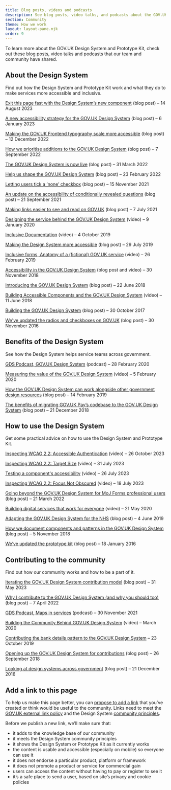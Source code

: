 ```yaml
---
title: Blog posts, videos and podcasts
description: See blog posts, video talks, and podcasts about the GOV.UK Design System and Prototype Kit
section: Community
theme: How we work
layout: layout-pane.njk
order: 9
---
```


To learn more about the GOV.UK Design System and Prototype Kit, check out these blog posts, video talks and podcasts that our team and community have shared.

## About the Design System

Find out how the Design System and Prototype Kit work and what they do to make services more accessible and inclusive.

[Exit this page fast with the Design System’s new component](https://designnotes.blog.gov.uk/2023/08/14/exit-this-page-fast-with-the-design-systems-new-component/) (blog post) – 14 August 2023

[A new accessibility strategy for the GOV.UK Design System](https://accessibility.blog.gov.uk/2023/01/06/a-new-accessibility-strategy-for-the-gov-uk-design-system/) (blog post) – 6 January 2023

[Making the GOV.UK Frontend typography scale more accessible](https://designnotes.blog.gov.uk/2022/12/12/making-the-gov-uk-frontend-typography-scale-more-accessible/) (blog post) – 12 December 2022

[How we prioritise additions to the GOV.UK Design System](https://designnotes.blog.gov.uk/2022/09/07/how-we-prioritise-additions-to-the-gov-uk-design-system/) (blog post) – 7 September 2022

[The GOV.UK Design System is now live](https://gds.blog.gov.uk/2022/03/31/the-gov-uk-design-system-is-now-live/) (blog post) – 31 March 2022

[Help us shape the GOV.UK Design System](https://designnotes.blog.gov.uk/2022/02/23/help-us-shape-the-gov-uk-design-system/) (blog post) – 23 February 2022

[Letting users tick a ‘none’ checkbox](https://designnotes.blog.gov.uk/2021/11/15/letting-users-tick-a-none-checkbox/) (blog post) – 15 November 2021

[An update on the accessibility of conditionally revealed questions](https://accessibility.blog.gov.uk/2021/09/21/an-update-on-the-accessibility-of-conditionally-revealed-questions/) (blog post) – 21 September 2021

[Making links easier to see and read on GOV.UK](https://designnotes.blog.gov.uk/2021/07/07/making-links-easier-to-see-and-read-on-gov-uk/) (blog post) – 7 July 2021

[Designing the service behind the GOV.UK Design System](https://www.youtube.com/watch?v=kOXt36nIVPQ) (video) – 9 January 2020

[Inclusive Documentation](https://www.youtube.com/watch?v=dZOf973QzmE) (video) – 4 October 2019

[Making the Design System more accessible](https://designnotes.blog.gov.uk/2019/07/29/weve-made-the-gov-uk-design-system-more-accessible/) (blog post) – 29 July 2019

[Inclusive forms, Anatomy of a (fictional) GOV.UK service](https://www.youtube.com/watch?v=JHaLzm-FGsc) (video) – 26 February 2019

[Accessibility in the GOV.UK Design System](https://nickcolley.co.uk/2018/11/16/accessibility-in-the-govuk-design-system/) (blog post and video) – 30 November 2018

[Introducing the GOV.UK Design System](https://gds.blog.gov.uk/2018/06/22/introducing-the-gov-uk-design-system/) (blog post) – 22 June 2018

[Building Accessible Components and the GOV.UK Design System](https://www.youtube.com/watch?v=wprWuTvhec4) (video) – 11 June 2018

[Building the GOV.UK Design System](https://gds.blog.gov.uk/2017/10/30/building-the-gov-uk-design-system/) (blog post) – 30 October 2017

[We've updated the radios and checkboxes on GOV.UK](https://designnotes.blog.gov.uk/2016/11/30/weve-updated-the-radios-and-checkboxes-on-gov-uk/) (blog post) – 30 November 2016

## Benefits of the Design System

See how the Design System helps service teams across government.

[GDS Podcast, GOV.UK Design System](https://gds.blog.gov.uk/2020/02/28/podcast-gov-uk-design-system/) (podcast) – 28 February 2020

[Measuring the value of the GOV.UK Design System](https://www.youtube.com/watch?v=eSkVtSEAe98) (video) – 5 February 2020

[How the GOV.UK Design System can work alongside other government design resources](https://designnotes.blog.gov.uk/2019/02/14/how-the-gov-uk-design-system-can-work-alongside-other-government-design-resources/) (blog post) – 14 February 2019

[The benefits of migrating GOV.UK Pay’s codebase to the GOV.UK Design System](https://technology.blog.gov.uk/2018/12/21/the-benefits-of-migrating-gov-uk-pays-codebase-to-the-gov-uk-design-system/) (blog post) – 21 December 2018

## How to use the Design System

Get some practical advice on how to use the Design System and Prototype Kit.

[Inspecting WCAG 2.2: Accessible Authentication](https://www.https://www.youtube.com/watch?v=9h5aLCS3wJQ) (video) – 26 October 2023

[Inspecting WCAG 2.2: Target Size](https://www.youtube.com/watch?v=91O_DzoLM3U) (video) – 31 July 2023

[Testing a component's accessibility](https://www.youtube.com/watch?v=C770bSvGr_E) (video) – 26 July 2023

[Inspecting WCAG 2.2: Focus Not Obscured](https://www.youtube.com/watch?v=_fi7SsSkBtM) (video) – 18 July 2023

[Going beyond the GOV.UK Design System for MoJ Forms professional users](https://designnotes.blog.gov.uk/2022/03/21/going-beyond-the-gov-uk-design-system-for-moj-forms-professional-users/) (blog post) – 21 March 2022

[Building digital services that work for everyone](https://www.youtube.com/watch?v=1cuZnBqQYKQ&feature=youtu.be) (video) – 21 May 2020

[Adapting the GOV.UK Design System for the NHS](https://gds.blog.gov.uk/2019/06/04/guest-post-adapting-the-gov-uk-design-system-for-the-nhs/) (blog post) – 4 June 2019

[How we document components and patterns in the GOV.UK Design System](https://designnotes.blog.gov.uk/2018/11/05/how-we-document-components-and-patterns-in-the-gov-uk-design-system/) (blog post) – 5 November 2018

[We’ve updated the prototype kit](https://designnotes.blog.gov.uk/2016/01/18/weve-updated-the-prototype-kit/) (blog post) – 18 January 2016

## Contributing to the community

Find out how our community works and how to be a part of it.

[Iterating the GOV.UK Design System contribution model](https://designnotes.blog.gov.uk/2023/05/31/iterating-the-gov-uk-design-system-contribution-model/) (blog post) – 31 May 2023

[Why I contribute to the GOV.UK Design System (and why you should too)](https://x-govuk.github.io/posts/contributing-to-govuk-design-system/) (blog post) – 7 April 2022

[GDS Podcast, Maps in services](https://gds.blog.gov.uk/2021/11/30/podcast-maps-in-services/) (podcast) – 30 November 2021

[Building the Community Behind GOV.UK Design System](https://www.youtube.com/watch?v=REAO9Uqx_ZE) (video) – March 2020

[Contributing the bank details pattern to the GOV.UK Design System](https://mojdigital.blog.gov.uk/2019/10/23/contributing-the-bank-details-pattern-to-the-gov-uk-design-system/) – 23 October 2019

[Opening up the GOV.UK Design System for contributions](https://designnotes.blog.gov.uk/2018/09/26/opening-up-the-gov-uk-design-system-for-contributions/) (blog post) – 26 September 2018

[Looking at design systems across government](https://designnotes.blog.gov.uk/2016/12/21/looking-at-design-systems-across-government/) (blog post) – 21 December 2016

## Add a link to this page

To help us make this page better, you can [propose to add a link](https://github.com/alphagov/govuk-design-system/edit/main/src/community/blogs-talks-podcasts/index.md) that you’ve created or think would be useful to the community. Links need to meet the [GOV.UK external link policy](https://www.gov.uk/guidance/content-design/links) and the Design System [community principles](/community/community-principles/).

Before we publish a new link, we’ll make sure that:

- it adds to the knowledge base of our community
- it meets the Design System community principles
- it shows the Design System or Prototype Kit as it currently works
- the content is usable and accessible (especially on mobile) so everyone can use it
- it does not endorse a particular product, platform or framework
- it does not promote a product or service for commercial gain
- users can access the content without having to pay or register to see it
- it’s a safe place to send a user, based on site’s privacy and cookie policies
